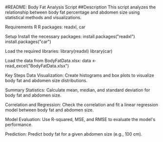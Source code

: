 #README: Body Fat Analysis Script
##Description
This script analyzes the relationship between body fat percentage and abdomen size using statistical methods and visualizations.

Requirements
R
R packages: readxl, car

Setup
Install the necessary packages:
install.packages("readxl")
install.packages("car")

Load the required libraries:
library(readxl)
library(car)

Load the data from BodyFatData.xlsx:
data <- read_excel("BodyFatData.xlsx")

Key Steps
Data Visualization: Create histograms and box plots to visualize body fat and abdomen size distributions.

Summary Statistics: Calculate mean, median, and standard deviation for body fat and abdomen size.

Correlation and Regression: Check the correlation and fit a linear regression model between body fat and abdomen size.

Model Evaluation: Use R-squared, MSE, and RMSE to evaluate the model's performance.

Prediction: Predict body fat for a given abdomen size (e.g., 100 cm).
